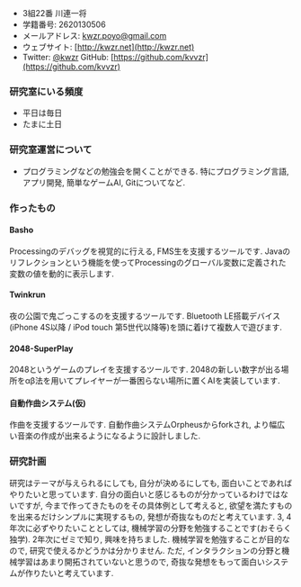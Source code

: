- 3組22番 川連一将
- 学籍番号: 2620130506
- メールアドレス: kwzr.poyo@gmail.com
- ウェブサイト: [http://kwzr.net](http://kwzr.net)
- Twitter: [@kwzr](https://twitter.com/kwzr)
GitHub: [https://github.com/kvvzr](https://github.com/kvvzr)

### 研究室にいる頻度
- 平日は毎日
- たまに土日

### 研究室運営について
- プログラミングなどの勉強会を開くことができる. 特にプログラミング言語, アプリ開発, 簡単なゲームAI, Gitについてなど. 

### 作ったもの
#### Basho
Processingのデバッグを視覚的に行える, FMS生を支援するツールです. Javaのリフレクションという機能を使ってProcessingのグローバル変数に定義された変数の値を動的に表示します.

#### Twinkrun
夜の公園で鬼ごっこするのを支援するツールです. Bluetooth LE搭載デバイス(iPhone 4S以降 / iPod touch 第5世代以降等)を頭に着けて複数人で遊びます.

#### 2048-SuperPlay
2048というゲームのプレイを支援するツールです. 2048の新しい数字が出る場所をαβ法を用いてプレイヤーが一番困らない場所に置くAIを実装しています. 

#### 自動作曲システム(仮)
作曲を支援するツールです. 自動作曲システムOrpheusからforkされ, より幅広い音楽の作成が出来るようになるように設計しました. 

### 研究計画
 研究はテーマが与えられるにしても, 自分が決めるにしても, 面白いことであればやりたいと思っています. 自分の面白いと感じるものが分かっているわけではないですが, 今まで作ってきたものをその具体例として考えると, 欲望を満たすものを出来るだけシンプルに実現するもの, 発想が奇抜なものだと考えています.
 3, 4年次に必ずやりたいこととしては, 機械学習の分野を勉強することです(おそらく独学). 2年次にゼミで知り, 興味を持ちました. 機械学習を勉強することが目的なので, 研究で使えるかどうかは分かりません. ただ, インタラクションの分野と機械学習はあまり開拓されていないと思うので, 奇抜な発想をもって面白いシステムが作りたいと考えています.